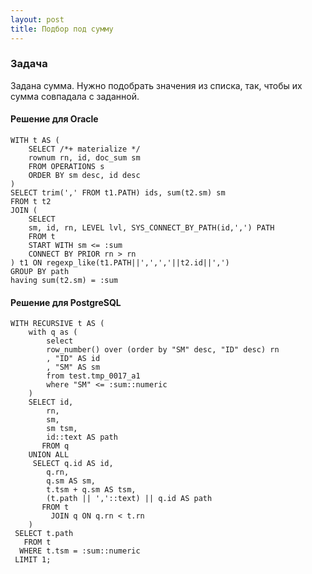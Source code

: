 ```yaml
---
layout: post
title: Подбор под сумму
---
```


### Задача

Задана сумма. Нужно подобрать значения из списка, так, чтобы их сумма совпадала с заданной.

#### Решение для Oracle

	WITH t AS (
		SELECT /*+ materialize */
		rownum rn, id, doc_sum sm
		FROM OPERATIONS s 
		ORDER BY sm desc, id desc
	)
	SELECT trim(',' FROM t1.PATH) ids, sum(t2.sm) sm
	FROM t t2
	JOIN ( 
		SELECT 
		sm, id, rn, LEVEL lvl, SYS_CONNECT_BY_PATH(id,',') PATH
		FROM t
		START WITH sm <= :sum
		CONNECT BY PRIOR rn > rn
	) t1 ON regexp_like(t1.PATH||',',','||t2.id||',')
	GROUP BY path
	having sum(t2.sm) = :sum

#### Решение для PostgreSQL

	WITH RECURSIVE t AS (
		with q as (
			select 
			row_number() over (order by "SM" desc, "ID" desc) rn
			, "ID" AS id
			, "SM" AS sm
			from test.tmp_0017_a1
			where "SM" <= :sum::numeric
		) 
	    SELECT id,
	    	rn,
	        sm,
	        sm tsm,
	        id::text AS path
	       FROM q
	    UNION ALL
	     SELECT q.id AS id,
	     	q.rn,
	        q.sm AS sm,
	        t.tsm + q.sm AS tsm,
	        (t.path || ','::text) || q.id AS path
	       FROM t
	         JOIN q ON q.rn < t.rn
	    )
	 SELECT t.path
	   FROM t
	  WHERE t.tsm = :sum::numeric
	 LIMIT 1;